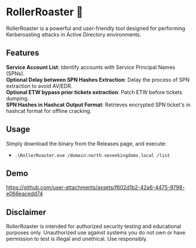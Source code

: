 # RollerRoaster 🎢

RollerRoaster is a powerful and user-friendly tool designed for performing Kerberoasting attacks in Active Directory environments.

## Features

**Service Account List**: Identify accounts with Service Principal Names (SPNs).</br>
**Optional Delay between SPN Hashes Extraction**: Delay the process of SPN extraction to avoid AV/EDR.</br>
**Optional ETW bypass prior tickets extraction**: Patch ETW before tickets dumping.</br>
**SPN Hashes in Hashcat Output Format**: Retrieves encrypted SPN ticket's in hashcat format for offline cracking.

## Usage

Simply download the binary from the Releases page, and execute:

- `.\RollerRoaster.exe /domain:north.sevenkingdoms.local /list`

## Demo

https://github.com/user-attachments/assets/f602d1b2-42a6-4475-9798-e066eacedd74

## Disclaimer
RollerRoaster is intended for authorized security testing and educational purposes only. Unauthorized use against systems you do not own or have permission to test is illegal and unethical. Use responsibly.
